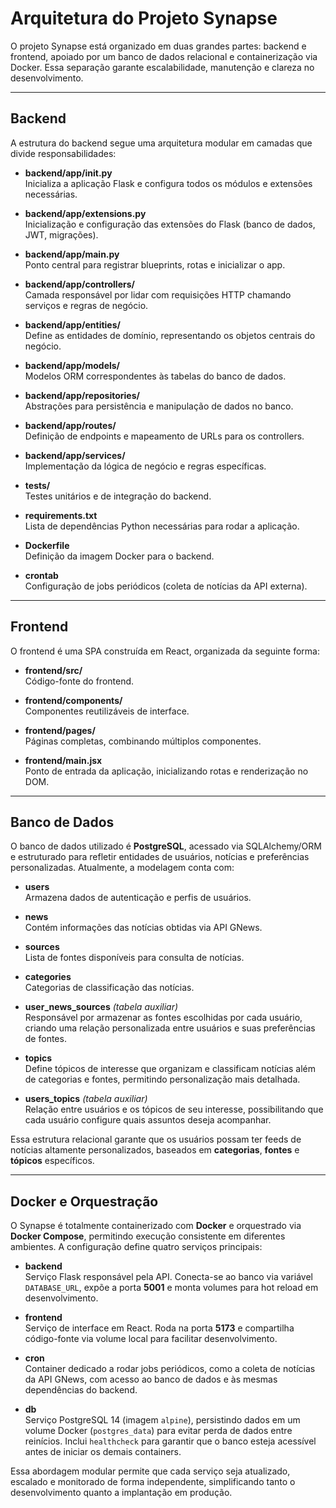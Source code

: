 # Arquitetura do Projeto Synapse

O projeto Synapse está organizado em duas grandes partes: backend e frontend, apoiado por um banco de dados relacional e containerização via Docker. Essa separação garante escalabilidade, manutenção e clareza no desenvolvimento.

---

## Backend

A estrutura do backend segue uma arquitetura modular em camadas que divide responsabilidades:

- **backend/app/__init__.py**  
  Inicializa a aplicação Flask e configura todos os módulos e extensões necessárias.

- **backend/app/extensions.py**  
  Inicialização e configuração das extensões do Flask (banco de dados, JWT, migrações).

- **backend/app/main.py**  
  Ponto central para registrar blueprints, rotas e inicializar o app.

- **backend/app/controllers/**  
  Camada responsável por lidar com requisições HTTP chamando serviços e regras de negócio.

- **backend/app/entities/**  
  Define as entidades de domínio, representando os objetos centrais do negócio.

- **backend/app/models/**  
  Modelos ORM correspondentes às tabelas do banco de dados.

- **backend/app/repositories/**  
  Abstrações para persistência e manipulação de dados no banco.

- **backend/app/routes/**  
  Definição de endpoints e mapeamento de URLs para os controllers.

- **backend/app/services/**  
  Implementação da lógica de negócio e regras específicas.

- **tests/**  
  Testes unitários e de integração do backend.

- **requirements.txt**  
  Lista de dependências Python necessárias para rodar a aplicação.

- **Dockerfile**  
  Definição da imagem Docker para o backend.

- **crontab**  
  Configuração de jobs periódicos (coleta de notícias da API externa).

---

## Frontend

O frontend é uma SPA construída em React, organizada da seguinte forma:

- **frontend/src/**  
  Código-fonte do frontend.

- **frontend/components/**  
  Componentes reutilizáveis de interface.

- **frontend/pages/**  
  Páginas completas, combinando múltiplos componentes.

- **frontend/main.jsx**  
  Ponto de entrada da aplicação, inicializando rotas e renderização no DOM.

---

## Banco de Dados

O banco de dados utilizado é **PostgreSQL**, acessado via SQLAlchemy/ORM e estruturado para refletir entidades de usuários, notícias e preferências personalizadas. Atualmente, a modelagem conta com:

- **users**  
  Armazena dados de autenticação e perfis de usuários.

- **news**  
  Contém informações das notícias obtidas via API GNews.

- **sources**  
  Lista de fontes disponíveis para consulta de notícias.

- **categories**  
  Categorias de classificação das notícias.

- **user_news_sources** *(tabela auxiliar)*  
  Responsável por armazenar as fontes escolhidas por cada usuário, criando uma relação personalizada entre usuários e suas preferências de fontes.

- **topics**  
  Define tópicos de interesse que organizam e classificam notícias além de categorias e fontes, permitindo personalização mais detalhada.

- **users_topics** *(tabela auxiliar)*  
  Relação entre usuários e os tópicos de seu interesse, possibilitando que cada usuário configure quais assuntos deseja acompanhar.

Essa estrutura relacional garante que os usuários possam ter feeds de notícias altamente personalizados, baseados em **categorias**, **fontes** e **tópicos** específicos.

---

## Docker e Orquestração

O Synapse é totalmente containerizado com **Docker** e orquestrado via **Docker Compose**, permitindo execução consistente em diferentes ambientes. A configuração define quatro serviços principais:

- **backend**  
  Serviço Flask responsável pela API. Conecta-se ao banco via variável `DATABASE_URL`, expõe a porta **5001** e monta volumes para hot reload em desenvolvimento.

- **frontend**  
  Serviço de interface em React. Roda na porta **5173** e compartilha código-fonte via volume local para facilitar desenvolvimento.

- **cron**  
  Container dedicado a rodar jobs periódicos, como a coleta de notícias da API GNews, com acesso ao banco de dados e às mesmas dependências do backend.

- **db**  
  Serviço PostgreSQL 14 (imagem `alpine`), persistindo dados em um volume Docker (`postgres_data`) para evitar perda de dados entre reinícios. Inclui `healthcheck` para garantir que o banco esteja acessível antes de iniciar os demais containers.

Essa abordagem modular permite que cada serviço seja atualizado, escalado e monitorado de forma independente, simplificando tanto o desenvolvimento quanto a implantação em produção.
